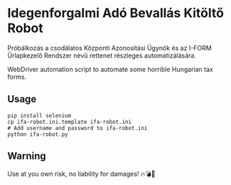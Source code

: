 # Idegenforgalmi Adó Bevallás Kitöltő Robot

Próbálkozás a csodálatos Központi Azonosítási Ügynök és az I-FORM Űrlapkezelő
Rendszer nevű rettenet részleges automatizálására.

WebDriver automation script to automate some horrible Hungarian tax forms.

## Usage

    pip install selenium
    cp ifa-robot.ini.template ifa-robot.ini
    # Add username and password to ifa-robot.ini
    python ifa-robot.py

## Warning

Use at you own risk, no liability for damages! 🔥💣🚓
